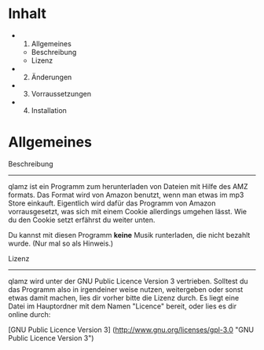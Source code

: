 Inhalt
====================================================================================================

* 1. Allgemeines
    * Beschreibung
    * Lizenz
* 2. Änderungen
* 3. Vorraussetzungen
* 4. Installation


Allgemeines
====================================================================================================

Beschreibung
____________________________________________________________________________________________________

qlamz ist ein Programm zum herunterladen von Dateien mit Hilfe des AMZ formats. Das Format wird von
Amazon benutzt, wenn man etwas im mp3 Store einkauft. Eigentlich wird dafür das Programm von
Amazon vorrausgesetzt, was sich mit einem Cookie allerdings umgehen lässt. Wie du den Cookie setzt
erfährst du weiter unten.

Du kannst mit diesen Programm **keine** Musik runterladen, die nicht bezahlt wurde. (Nur mal so als
Hinweis.)

Lizenz
____________________________________________________________________________________________________

qlamz wird unter der GNU Public Licence Version 3 vertrieben. Solltest du das Programm also in
irgendeiner weise nutzen, weitergeben oder sonst etwas damit machen, lies dir vorher bitte die
Lizenz durch. Es liegt eine Datei im Hauptordner mit dem Namen "Licence" bereit, oder lies es dir
online durch:

[GNU Public Licence Version 3] (http://www.gnu.org/licenses/gpl-3.0 "GNU Public Licence Version 3")
